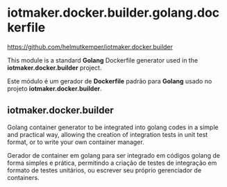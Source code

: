 # iotmaker.docker.builder.golang.dockerfile

https://github.com/helmutkemper/iotmaker.docker.builder

This module is a standard **Golang** Dockerfile generator used in the **iotmaker.docker.builder** project.

Este módulo é um gerador de **Dockerfile** padrão para **Golang** usado no projeto **iotmaker.docker.builder**.

## iotmaker.docker.builder

Golang container generator to be integrated into golang codes in a simple and practical way, allowing the creation of 
integration tests in unit test format, or to write your own container manager.

Gerador de container em golang para ser integrado em códigos golang de forma simples e prática, permitindo a criação
de testes de integração em formato de testes unitários, ou escrever seu próprio gerenciador de containers.